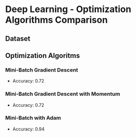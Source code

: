 # Deep Learning - Optimization Algorithms Comparison

## Dataset

## Optimization Algoritms

### Mini-Batch Gradient Descent

- Accuracy: 0.72


### Mini-Batch Gradient Descent with Momentum

- Accuracy: 0.72


### Mini-Batch with Adam

- Accuracy: 0.94

